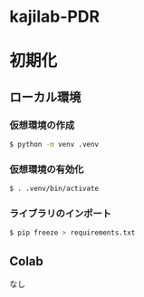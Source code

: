 # kajilab-PDR

# 初期化

## ローカル環境

### 仮想環境の作成

```zsh
$ python -m venv .venv
```

### 仮想環境の有効化

```zsh
$ . .venv/bin/activate
```

### ライブラリのインポート

```zsh
$ pip freeze > requirements.txt
```

## Colab

なし

# 